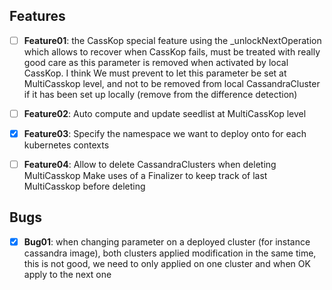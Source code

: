 

## Features

- [ ] **Feature01**: the CassKop special feature using the _unlockNextOperation which allows to recover when CassKop fails,
  must be treated with really good care as this parameter is removed when activated by local CassKop. I think We must
  prevent to let this parameter be set at MultiCasskop level, and not to be removed from local CassandraCluster
  if it has been set up locally (remove from the difference detection)

- [ ] **Feature02**: Auto compute and update seedlist at MultiCassKop level

- [x] **Feature03**: Specify the namespace we want to deploy onto for each kubernetes contexts

- [ ] **Feature04**: Allow to delete CassandraClusters when deleting MultiCasskop
                 Make uses of a Finalizer to keep track of last MultiCasskop before deleting

## Bugs

- [x] **Bug01**: when changing parameter on a deployed cluster (for instance cassandra image), both clusters applied modification
  in the same time, this is not good, we need to only applied on one cluster and when OK apply to the next one

